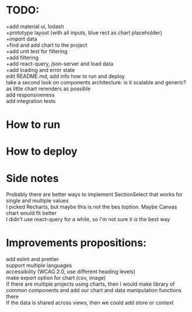 # TODO:  
+add material ui, lodash  
+prototype layout (with all inputs, blue rect as chart placeholder)  
+import data  
+find and add chart to the project  
+add unit test for filtering  
+add filtering  
+add react-query, json-server and load data  
+add loading and error state  
edit README.md, add info how to run and deploy  
take a second look on components architecture: is it scalable and generic?  
as little chart rerenders as possible  
add responsiveness  
add integration tests  

# How to run

# How to deploy

# Side notes
Probably there are better ways to implement SectionSelect that works for single and multiple values  
I picked Recharts, but maybe this is not the bes toption. Maybe Canvas chart would fit better  
I didn't use react-query for a while, so I'm not sure it is the best way  

# Improvements propositions:
add eslint and prettier  
support multiple languages  
accessibility (WCAG 2.0, use different heading levels)  
make export option for chart (csv, image)  
If there are multiple projects using charts, then I would make library of common components and add our chart and data manipulation functions there  
If the data is shared across views, then we could add store or context  